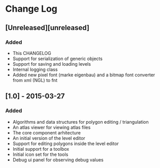 # Change Log

## [Unreleased][unreleased]
### Added
- This CHANGELOG
- Support for serialization of generic objects
- Support for saving and loading levels
- Internal logging class
- Added new pixel font (marke eigenbau) and a bitmap font converter from xml (NGL) to fnt

## [1.0] - 2015-03-27
### Added
- Algorithms and data structures for polygon editing / triangulation
- An atlas viewer for viewing atlas files
- The core component arhitecture
- An initial version of the level editor
- Support for editing polygons inside the level editor
- Initial support for a toolbox
- Initial icon set for the tools
- Debug ui panel for observing debug values